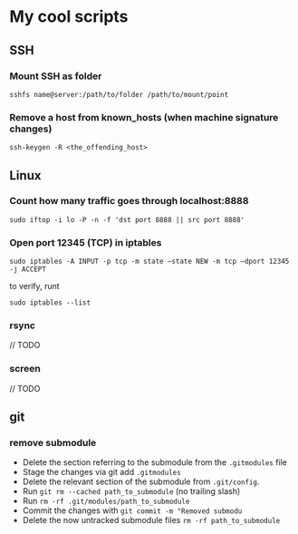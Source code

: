 # My cool scripts

## SSH

### Mount SSH as folder

```
sshfs name@server:/path/to/folder /path/to/mount/point
```

### Remove a host from known_hosts (when machine signature changes)

```
ssh-keygen -R <the_offending_host>
```

## Linux

### Count how many traffic goes through localhost:8888
```
sudo iftop -i lo -P -n -f 'dst port 8888 || src port 8888' 
```

### Open port 12345 (TCP) in iptables

```sudo iptables -A INPUT -p tcp -m state –state NEW -m tcp –dport 12345 -j ACCEPT ```

to verify, runt 

```sudo iptables --list```

### rsync

// TODO

### screen

// TODO

## git

### remove submodule

* Delete the section referring to the submodule from the `.gitmodules` file
* Stage the changes via git add `.gitmodules`
* Delete the relevant section of the submodule from `.git/config`.
* Run `git rm --cached path_to_submodule` (no trailing slash)
* Run `rm -rf .git/modules/path_to_submodule`
* Commit the changes with `git commit -m "Removed submodu`
* Delete the now untracked submodule files `rm -rf path_to_submodule`
